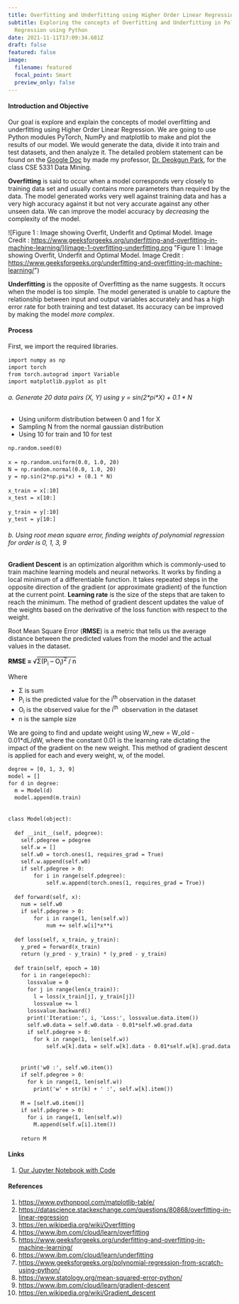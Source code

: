 ```yaml
---
title: Overfitting and Underfitting using Higher Order Linear Regression
subtitle: Exploring the concepts of Overfitting and Underfitting in Polynomial
  Regression using Python
date: 2021-11-11T17:09:34.681Z
draft: false
featured: false
image:
  filename: featured
  focal_point: Smart
  preview_only: false
---
```

#### Introduction and Objective

Our goal is explore and explain the concepts of model overfitting and underfitting using Higher Order Linear Regression. We are going to use Python modules PyTorch, NumPy and matplotlib to make and plot the results of our model. We would generate the data, divide it into train and test datasets, and then analyze it. The detailed problem statement can be found on the [Google Doc](https://docs.google.com/document/d/126p_RE60XSdpzmNWmO-OUOGsUbR-LczyYDQ9I4xnYAQ/edit#) by made my professor, [Dr. Deokgun Park](https://crystal.uta.edu/~park/), for the class CSE 5331 Data Mining. 

**Overfitting** is said to occur when a model corresponds very closely to training data set and usually contains more parameters than required by the data. The model generated works very well against training data and has a very high accuracy against it but not very accurate against any other unseen data. We can improve the model accuracy by *decreasing* the complexity of the model.

![Figure 1 : Image showing Overfit, Underfit and Optimal Model. Image Credit : https://www.geeksforgeeks.org/underfitting-and-overfitting-in-machine-learning/](image-1-overfitting-underfitting.png "Figure 1 : Image showing Overfit, Underfit and Optimal Model. Image Credit : https://www.geeksforgeeks.org/underfitting-and-overfitting-in-machine-learning/")

**Underfitting** is the opposite of Overfitting as the name suggests. It occurs when the model is too simple. The model generated is unable to capture the relationship between input and output variables accurately and has a high error rate for both training and test dataset. Its accuracy can be improved by making the model *more complex*.

#### Process

First, we import the required libraries.

```
import numpy as np
import torch
from torch.autograd import Variable
import matplotlib.pyplot as plt
```

###### a. Generate 20 data pairs (X, Y) using y = sin(2\*pi\*X) + 0.1 * N

* Using uniform distribution between 0 and 1 for X
* Sampling N from the normal gaussian distribution
* Using 10 for train and 10 for test

```
np.random.seed(0)

x = np.random.uniform(0.0, 1.0, 20)
N = np.random.normal(0.0, 1.0, 20)
y = np.sin(2*np.pi*x) + (0.1 * N)

x_train = x[:10]
x_test = x[10:]

y_train = y[:10]
y_test = y[10:]
```

###### b. Using root mean square error, finding weights of polynomial regression for order is 0, 1, 3, 9

**Gradient Descent** is an optimization algorithm which is commonly-used to train machine learning models and neural networks. It works by finding a local minimum of a differentiable function. It takes repeated steps in the opposite direction of the gradient (or approximate gradient) of the function at the current point. **Learning rate** is the size of the steps that are taken to reach the minimum. The method of gradient descent updates the value of the weights based on the derivative of the loss function with respect to the weight.

Root Mean Square Error (**RMSE**) is a metric that tells us the average distance between the predicted values from the model and the actual values in the dataset.

<span style="color: #000000;"><strong>RMSE = </strong>√<span style="border-top: 1px solid black;">Σ(P<sub>i</sub> – O<sub>i</sub>)<sup>2</sup> / n</span></span>

Where 

* Σ is sum
* P<sub>i</sub> is the predicted value for the i<sup>th</sup> observation in the dataset
* O<sub>i</sub> is the observed value for the i<sup>th</sup>  observation in the dataset
* n is the sample size

We are going to find and update weight using W_new = W_old - 0.01*dL/dW, where the constant 0.01 is the learning rate dictating the impact of the gradient on the new weight. This method of gradient descent is applied for each and every weight, w, of the model.



```
degree = [0, 1, 3, 9]
model = []
for d in degree:
  m = Model(d)
  model.append(m.train)


class Model(object):

  def __init__(self, pdegree):
    self.pdegree = pdegree
    self.w = []
	self.w0 = torch.ones(1, requires_grad = True)
	self.w.append(self.w0)
	if self.pdegree > 0:
		for i in range(self.pdegree):
			self.w.append(torch.ones(1, requires_grad = True))

  def forward(self, x):
	num = self.w0
	if self.pdegree > 0:
		for i in range(1, len(self.w))
			num += self.w[i]*x**i

  def loss(self, x_train, y_train):
    y_pred = forward(x_train)
    return (y_pred - y_train) * (y_pred - y_train)

  def train(self, epoch = 10)
    for i in range(epoch):
      lossvalue = 0
      for j in range(len(x_train)):
        l = loss(x_train[j], y_train[j])
        lossvalue += l
      lossvalue.backward()
      print('Iteration:', i, 'Loss:', lossvalue.data.item())
      self.w0.data = self.w0.data - 0.01*self.w0.grad.data
      if self.pdegree > 0:
		for k in range(1, len(self.w))
			self.w[k].data = self.w[k].data - 0.01*self.w[k].grad.data

    
    print('w0 :', self.w0.item())
    if self.pdegree > 0:
      for k in range(1, len(self.w))
		print('w' + str(k) + ' :', self.w[k].item())

    M = [self.w0.item()]
    if self.pdegree > 0:
      for i in range(1, len(self.w))
        M.append(self.w[i].item())
 
    return M
```





#### Links

1. [Our Jupyter Notebook with Code](https://github.com/skbt/Overfitting-in-polynomial-regression/blob/main/Overfitting-using-Higher-Order-Linear-Regression.ipynb)

#### References

1. https://www.pythonpool.com/matplotlib-table/
2. https://datascience.stackexchange.com/questions/80868/overfitting-in-linear-regression
3. https://en.wikipedia.org/wiki/Overfitting
4. https://www.ibm.com/cloud/learn/overfitting
5. https://www.geeksforgeeks.org/underfitting-and-overfitting-in-machine-learning/
6. https://www.ibm.com/cloud/learn/underfitting
7. https://www.geeksforgeeks.org/polynomial-regression-from-scratch-using-python/
8. https://www.statology.org/mean-squared-error-python/
9. https://www.ibm.com/cloud/learn/gradient-descent
10. https://en.wikipedia.org/wiki/Gradient_descent
